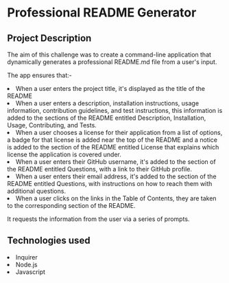 # Professional README Generator


## Project Description
The aim of this challenge was to create a command-line application that dynamically generates a professional README.md file from a user's input.

The app ensures that:-

<li>When a user enters the project title, it's displayed as the title of the README</li>

<li>When a user enters a description, installation instructions, usage information, contribution guidelines, and test instructions, this information is added to the sections of the README entitled Description, Installation, Usage, Contributing, and Tests.</li>

<li>When a user chooses a license for their application from a list of options, a badge for that license is added near the top of the README and a notice is added to the section of the README entitled License that explains which license the application is covered under.</li>

<li>When a user enters their GitHub username, it's added to the section of the README entitled Questions, with a link to their GitHub profile.</li>

<li>When a user enters their email address, it's added to the section of the README entitled Questions, with instructions on how to reach them with additional questions.</li>

<li>When a user clicks on the links in the Table of Contents, they are taken to the corresponding section of the README.</li>

It requests the information from the user via a series of prompts.

## Technologies used
<li>Inquirer</li>
<li>Node.js</li>
<li>Javascript</li>
